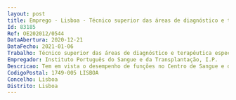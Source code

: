 ```yaml
--- 
layout: post
title: Emprego - Lisboa - Técnico superior das áreas de diagnóstico e terapêutica especialista
Id: 83185
Ref: OE202012/0544
DataAbertura: 2020-12-21
DataFecho: 2021-01-06
Trabalho: Técnico superior das áreas de diagnóstico e terapêutica especialista
Empregador: Instituto Português do Sangue e da Transplantação, I.P.
Descricao: Tem em vista o desempenho de funções no Centro de Sangue e da Transplantação de Lisboa – Área Funcional do Sangue, o posto de trabalho a ocupar caracteriza se genericamente pelo conteúdo funcional constante do artigo 10.º do Decreto Lei n.º 111 2017, de 31 de agosto, e designadamente  a)	Executar colheitas de amostras biológicas para análises clínicas b)	Colheita de sangue total aos dadores de sangue no posto fixo e em sessões móveis de colheita c)	Avaliar o início de uma reação adversa à dádiva de sangue (RAD) d)	Processamento de unidades de sangue total com vista à separação nos seus componentes, constituição de “pool” de plaquetas e de plasma e)	Avaliação, rotulagem, armazenamento e expedição dos componentes para os hospitais da zona geográfica de influência do IPST, IP f)	Gestão de stock’s de componentes sanguíneos g)	Estudo analítico de doenças transmissíveis pela transfusão de sangue, células, tecidos ou órgãos h)	Estudo imunohematológico de dadores e pré transfusionais a doentes  i)	Validação dos métodos analíticos em uso.
CodigoPostal: 1749-005 LISBOA
Concelho: Lisboa
Distrito: Lisboa
--- 
```


